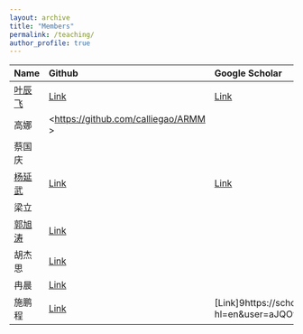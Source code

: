 ```yaml
---
layout: archive
title: "Members"
permalink: /teaching/
author_profile: true
---
```


|Name| Github| Google Scholar|ORCID|
|:----|:----|:----|:----|
|[叶辰飞](https://chenfei-ye.github.io)  |[Link]( https://github.com/chenfei-ye )|[Link](https://scholar.google.com/citations?user=kLDaQM4AAAAJ&hl=zh-CN&oi=ao)| |
| 高娜| <https://github.com/calliegao/ARMM >|  |[Link](https://orcid.org/0000-0001-8516-9777)|
| 蔡国庆 | | |[Link](https://orcid.org/0000-0001-8516-9777)|
|[杨延武](https://podismine.github.io) |[Link](https://github.com/podismine)|[Link](https://scholar.google.com/citations?user=3q8-ym8AAAAJ&hl=zh-CN)|<https://orcid.org/0000-0002-7547-4580>|
| 梁立| | |[Link](https://orcid.org/0000-0003-3479-1229 )|
| [郭旭涛](https://www.researchgate.net/profile/Guo-Xutao?ev=hdr_xprf) |[Link](https://github.com/Guoxt)| | |
| 胡杰思 |[Link](https://github.com/jiesihu)| | |
| 冉晨|[Link](https://github.com/Kecici)| | |
| 施鹏程 |[Link](https://github.com/PengchengShi1220)|[Link]9https://scholar.google.com/citations?hl=en&user=aJQOvncAAAAJ)| |
